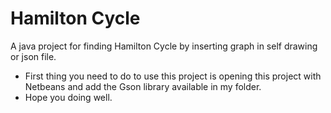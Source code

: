 # Hamilton Cycle
A java project for finding Hamilton Cycle by inserting graph in self drawing or json file.

- First thing you need to do to use this project is opening this project with Netbeans and add the Gson library available in my folder.
- Hope you doing well.
